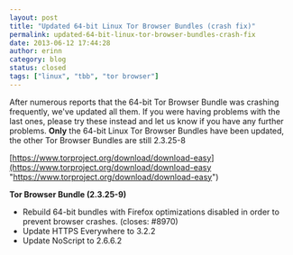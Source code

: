 ```yaml
---
layout: post
title: "Updated 64-bit Linux Tor Browser Bundles (crash fix)"
permalink: updated-64-bit-linux-tor-browser-bundles-crash-fix
date: 2013-06-12 17:44:28
author: erinn
category: blog
status: closed
tags: ["linux", "tbb", "tor browser"]
---
```


After numerous reports that the 64-bit Tor Browser Bundle was crashing frequently, we've updated all them. If you were having problems with the last ones, please try these instead and let us know if you have any further problems. **Only** the 64-bit Linux Tor Browser Bundles have been updated, the other Tor Browser Bundles are still 2.3.25-8

[https://www.torproject.org/download/download-easy](https://www.torproject.org/download/download-easy "https://www.torproject.org/download/download-easy")

**Tor Browser Bundle (2.3.25-9)**

-   Rebuild 64-bit bundles with Firefox optimizations disabled in order to prevent browser crashes. (closes: \#8970)
-   Update HTTPS Everywhere to 3.2.2
-   Update NoScript to 2.6.6.2

